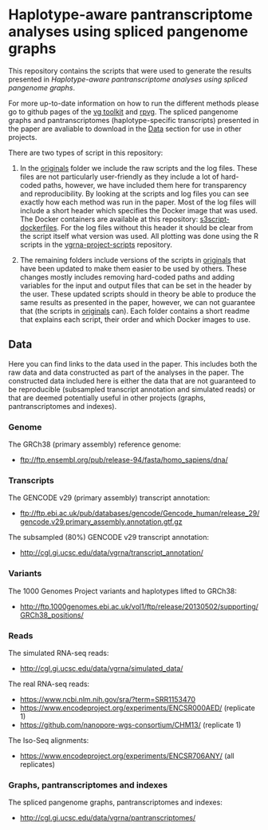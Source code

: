 # Haplotype-aware pantranscriptome analyses using spliced pangenome graphs

This repository contains the scripts that were used to generate the results presented in *Haplotype-aware pantranscriptome analyses using spliced pangenome graphs*.  

For more up-to-date information on how to run the different methods please go to github pages of the [vg toolkit](https://github.com/vgteam/vg) and [rpvg](https://github.com/jonassibbesen/rpvg). The spliced pangenome graphs and pantranscriptomes (haplotype-specific transcripts) presented in the paper are avaliable to download in the [Data](#Data) section for use in other projects.

There are two types of script in this repository: 

1. In the [originals](https://github.com/jonassibbesen/vgrna-project-paper/tree/main/originals) folder we include the raw scripts and the log files. These files are not particularly user-friendly as they include a lot of hard-coded paths, however, we have included them here for transparency and reproducibility. By looking at the scripts and log files you can see exactly how each method was run in the paper. Most of the log files will include a short header which specifies the Docker image that was used. The Docker containers are available at this repository: [s3script-dockerfiles](https://github.com/jonassibbesen/s3script-dockerfiles). For the log files without this header it should be clear from the script itself what version was used. All plotting was done using the R scripts in the [vgrna-project-scripts](https://github.com/jonassibbesen/vgrna-project-scripts) repository. 

2. The remaining folders include versions of the scripts in [originals](https://github.com/jonassibbesen/vgrna-project-paper/tree/main/originals) that have been updated to make them easier to be used by others. These changes mostly includes removing hard-coded paths and adding variables for the input and output files that can be set in the header by the user. These updated scripts should in theory be able to produce the same results as presented in the paper, however, we can not guarantee that (the scripts in [originals](https://github.com/jonassibbesen/vgrna-project-paper/tree/main/originals) can). Each folder contains a short readme that explains each script, their order and which Docker images to use. 

## Data

Here you can find links to the data used in the paper. This includes both the raw data and data constructed as part of the analyses in the paper. The constructed data included here is either the data that are not guaranteed to be reproducible (subsampled transcript annotation and simulated reads) or that are deemed potentially useful in other projects (graphs, pantranscriptomes and indexes).

### Genome

The GRCh38 (primary assembly) reference genome:

* ftp://ftp.ensembl.org/pub/release-94/fasta/homo_sapiens/dna/

### Transcripts

The GENCODE v29 (primary assembly) transcript annotation:

* ftp://ftp.ebi.ac.uk/pub/databases/gencode/Gencode_human/release_29/gencode.v29.primary_assembly.annotation.gtf.gz 

The subsampled (80%) GENCODE v29 transcript annotation:

* http://cgl.gi.ucsc.edu/data/vgrna/transcript_annotation/

### Variants

The 1000 Genomes Project variants and haplotypes lifted to GRCh38:

* http://ftp.1000genomes.ebi.ac.uk/vol1/ftp/release/20130502/supporting/GRCh38_positions/ 

### Reads

The simulated RNA-seq reads:

* http://cgl.gi.ucsc.edu/data/vgrna/simulated_data/

The real RNA-seq reads:

* https://www.ncbi.nlm.nih.gov/sra/?term=SRR1153470
* https://www.encodeproject.org/experiments/ENCSR000AED/ (replicate 1)
* https://github.com/nanopore-wgs-consortium/CHM13/ (replicate 1)

The Iso-Seq alignments:

* https://www.encodeproject.org/experiments/ENCSR706ANY/ (all replicates)

### Graphs, pantranscriptomes and indexes

The spliced pangenome graphs, pantranscriptomes and indexes:

* http://cgl.gi.ucsc.edu/data/vgrna/pantranscriptomes/
